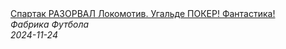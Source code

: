 <!--2024-11-24 07:24:01-->
<div class="yb">
  <a class="nodecor" href="/index.html?sport/spartak_razorval_lokomotiv_ugalde_poker_fantastika">
    <img class="preview" data-videoid="LOD0yLsffB0" src="https://i1.ytimg.com/vi/LOD0yLsffB0/hqdefault.jpg" align="middle" alt="">
  </a>
  <div class="inlbl text">
    <a class="nodecor" href="/index.html?sport/spartak_razorval_lokomotiv_ugalde_poker_fantastika">Спартак РАЗОРВАЛ Локомотив. Угальде ПОКЕР! Фантастика!</a><br>
    <i class="smaller2">Фабрика Футбола</i><br>
    <i class="smaller3">2024-11-24</i>
  </div>
</div>
